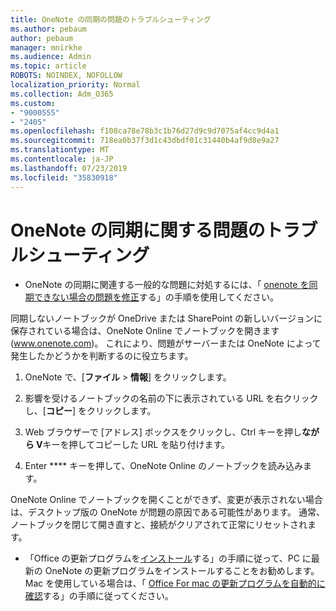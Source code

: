 ```yaml
---
title: OneNote の同期の問題のトラブルシューティング
ms.author: pebaum
author: pebaum
manager: mnirkhe
ms.audience: Admin
ms.topic: article
ROBOTS: NOINDEX, NOFOLLOW
localization_priority: Normal
ms.collection: Adm_O365
ms.custom:
- "9000555"
- "2405"
ms.openlocfilehash: f108ca78e78b3c1b76d27d9c9d7075af4cc9d4a1
ms.sourcegitcommit: 718ea0b37f3d1c43dbdf01c31440b4af9d8e9a27
ms.translationtype: MT
ms.contentlocale: ja-JP
ms.lasthandoff: 07/23/2019
ms.locfileid: "35830918"
---
```

# <a name="troubleshoot-onenote-sync-issues"></a>OneNote の同期に関する問題のトラブルシューティング

* OneNote の同期に関連する一般的な問題に対処するには、「 [onenote を同期できない場合の問題を修正](https://support.office.com/article/Fix-issues-when-you-can-t-sync-OneNote-299495ef-66d1-448f-90c1-b785a6968d45)する」の手順を使用してください。

同期しないノートブックが OneDrive または SharePoint の新しいバージョンに保存されている場合は、OneNote Online でノートブックを開きます (www.onenote.com)。 これにより、問題がサーバーまたは OneNote によって発生したかどうかを判断するのに役立ちます。

1. OneNote で、[**ファイル** > **情報**] をクリックします。

2. 影響を受けるノートブックの名前の下に表示されている URL を右クリックし、[**コピー**] をクリックします。

3. Web ブラウザーで [アドレス] ボックスをクリックし、Ctrl キーを押し**ながら V**キーを押してコピーした URL を貼り付けます。

4. Enter **** キーを押して、OneNote Online のノートブックを読み込みます。

OneNote Online でノートブックを開くことができず、変更が表示されない場合は、デスクトップ版の OneNote が問題の原因である可能性があります。 通常、ノートブックを閉じて開き直すと、接続がクリアされて正常にリセットされます。

* 「Office の更新プログラムを[インストール](https://support.office.com/article/Install-Office-updates-2ab296f3-7f03-43a2-8e50-46de917611c5)する」の手順に従って、PC に最新の OneNote の更新プログラムをインストールすることをお勧めします。 Mac を使用している場合は、「 [Office For mac の更新プログラムを自動的に確認](https://support.office.com/article/update-office-for-mac-automatically-bfd1e497-c24d-4754-92ab-910a4074d7c1)する」の手順に従ってください。